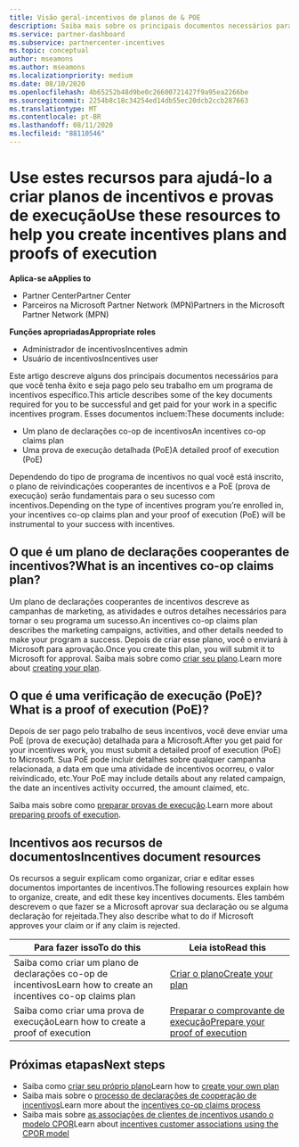 ```yaml
---
title: Visão geral-incentivos de planos de & POE
description: Saiba mais sobre os principais documentos necessários para incentivos, incluindo um plano de declarações cooperantes de incentivos e uma PoE (prova de execução) detalhada.
ms.service: partner-dashboard
ms.subservice: partnercenter-incentives
ms.topic: conceptual
author: mseamons
ms.author: mseamons
ms.localizationpriority: medium
ms.date: 08/10/2020
ms.openlocfilehash: 4b65252b48d9be0c26600721427f9a95ea2266be
ms.sourcegitcommit: 2254b8c18c34254ed14db55ec20dcb2ccb287663
ms.translationtype: MT
ms.contentlocale: pt-BR
ms.lasthandoff: 08/11/2020
ms.locfileid: "88110546"
---
```

# <a name="use-these-resources-to-help-you-create-incentives-plans-and-proofs-of-execution"></a><span data-ttu-id="2345d-103">Use estes recursos para ajudá-lo a criar planos de incentivos e provas de execução</span><span class="sxs-lookup"><span data-stu-id="2345d-103">Use these resources to help you create incentives plans and proofs of execution</span></span>

<span data-ttu-id="2345d-104">**Aplica-se a**</span><span class="sxs-lookup"><span data-stu-id="2345d-104">**Applies to**</span></span>

- <span data-ttu-id="2345d-105">Partner Center</span><span class="sxs-lookup"><span data-stu-id="2345d-105">Partner Center</span></span>
- <span data-ttu-id="2345d-106">Parceiros na Microsoft Partner Network (MPN)</span><span class="sxs-lookup"><span data-stu-id="2345d-106">Partners in the Microsoft Partner Network (MPN)</span></span>

<span data-ttu-id="2345d-107">**Funções apropriadas**</span><span class="sxs-lookup"><span data-stu-id="2345d-107">**Appropriate roles**</span></span>

- <span data-ttu-id="2345d-108">Administrador de incentivos</span><span class="sxs-lookup"><span data-stu-id="2345d-108">Incentives admin</span></span>
- <span data-ttu-id="2345d-109">Usuário de incentivos</span><span class="sxs-lookup"><span data-stu-id="2345d-109">Incentives user</span></span>

<span data-ttu-id="2345d-110">Este artigo descreve alguns dos principais documentos necessários para que você tenha êxito e seja pago pelo seu trabalho em um programa de incentivos específico.</span><span class="sxs-lookup"><span data-stu-id="2345d-110">This article describes some of the key documents required for you to be successful and get paid for your work in a specific incentives program.</span></span> <span data-ttu-id="2345d-111">Esses documentos incluem:</span><span class="sxs-lookup"><span data-stu-id="2345d-111">These documents include:</span></span>

- <span data-ttu-id="2345d-112">Um plano de declarações co-op de incentivos</span><span class="sxs-lookup"><span data-stu-id="2345d-112">An incentives co-op claims plan</span></span>
- <span data-ttu-id="2345d-113">Uma prova de execução detalhada (PoE)</span><span class="sxs-lookup"><span data-stu-id="2345d-113">A detailed proof of execution (PoE)</span></span>

<span data-ttu-id="2345d-114">Dependendo do tipo de programa de incentivos no qual você está inscrito, o plano de reivindicações cooperantes de incentivos e a PoE (prova de execução) serão fundamentais para o seu sucesso com incentivos.</span><span class="sxs-lookup"><span data-stu-id="2345d-114">Depending on the type of incentives program you’re enrolled in, your incentives co-op claims plan and your proof of execution (PoE) will be instrumental to your success with incentives.</span></span>

## <a name="what-is-an-incentives-co-op-claims-plan"></a><span data-ttu-id="2345d-115">O que é um plano de declarações cooperantes de incentivos?</span><span class="sxs-lookup"><span data-stu-id="2345d-115">What is an incentives co-op claims plan?</span></span>

<span data-ttu-id="2345d-116">Um plano de declarações cooperantes de incentivos descreve as campanhas de marketing, as atividades e outros detalhes necessários para tornar o seu programa um sucesso.</span><span class="sxs-lookup"><span data-stu-id="2345d-116">An incentives co-op claims plan describes the marketing campaigns, activities, and other details needed to make your program a success.</span></span> <span data-ttu-id="2345d-117">Depois de criar esse plano, você o enviará à Microsoft para aprovação.</span><span class="sxs-lookup"><span data-stu-id="2345d-117">Once you create this plan, you will submit it to Microsoft for approval.</span></span> <span data-ttu-id="2345d-118">Saiba mais sobre como [criar seu plano](incentives-create-your-plan.md).</span><span class="sxs-lookup"><span data-stu-id="2345d-118">Learn more about [creating your plan](incentives-create-your-plan.md).</span></span>

## <a name="what-is-a-proof-of-execution-poe"></a><span data-ttu-id="2345d-119">O que é uma verificação de execução (PoE)?</span><span class="sxs-lookup"><span data-stu-id="2345d-119">What is a proof of execution (PoE)?</span></span>

<span data-ttu-id="2345d-120">Depois de ser pago pelo trabalho de seus incentivos, você deve enviar uma PoE (prova de execução) detalhada para a Microsoft.</span><span class="sxs-lookup"><span data-stu-id="2345d-120">After you get paid for your incentives work, you must submit a detailed proof of execution (PoE) to Microsoft.</span></span> <span data-ttu-id="2345d-121">Sua PoE pode incluir detalhes sobre qualquer campanha relacionada, a data em que uma atividade de incentivos ocorreu, o valor reivindicado, etc.</span><span class="sxs-lookup"><span data-stu-id="2345d-121">Your PoE may include details about any related campaign, the date an incentives activity occurred, the amount claimed, etc.</span></span> 

<span data-ttu-id="2345d-122">Saiba mais sobre como [preparar provas de execução](incentives-prepare-your-proof-of-execution.md).</span><span class="sxs-lookup"><span data-stu-id="2345d-122">Learn more about [preparing proofs of execution](incentives-prepare-your-proof-of-execution.md).</span></span>

## <a name="incentives-document-resources"></a><span data-ttu-id="2345d-123">Incentivos aos recursos de documentos</span><span class="sxs-lookup"><span data-stu-id="2345d-123">Incentives document resources</span></span>

<span data-ttu-id="2345d-124">Os recursos a seguir explicam como organizar, criar e editar esses documentos importantes de incentivos.</span><span class="sxs-lookup"><span data-stu-id="2345d-124">The following resources explain how to organize, create, and edit these key incentives documents.</span></span> <span data-ttu-id="2345d-125">Eles também descrevem o que fazer se a Microsoft aprovar sua declaração ou se alguma declaração for rejeitada.</span><span class="sxs-lookup"><span data-stu-id="2345d-125">They also describe what to do if Microsoft approves your claim or if any claim is rejected.</span></span>

|  <span data-ttu-id="2345d-126">**Para fazer isso**</span><span class="sxs-lookup"><span data-stu-id="2345d-126">**To do this**</span></span>  |  <span data-ttu-id="2345d-127">**Leia isto**</span><span class="sxs-lookup"><span data-stu-id="2345d-127">**Read this**</span></span>  |
|--------------|-----------|
| <span data-ttu-id="2345d-128">Saiba como criar um plano de declarações co-op de incentivos</span><span class="sxs-lookup"><span data-stu-id="2345d-128">Learn how to create an incentives co-op claims plan</span></span> | [<span data-ttu-id="2345d-129">Criar o plano</span><span class="sxs-lookup"><span data-stu-id="2345d-129">Create your plan</span></span>](incentives-create-your-plan.md)  |
<span data-ttu-id="2345d-130">Saiba como criar uma prova de execução</span><span class="sxs-lookup"><span data-stu-id="2345d-130">Learn how to create a proof of execution</span></span> | [<span data-ttu-id="2345d-131">Preparar o comprovante de execução</span><span class="sxs-lookup"><span data-stu-id="2345d-131">Prepare your proof of execution</span></span>](incentives-prepare-your-proof-of-execution.md)  |

## <a name="next-steps"></a><span data-ttu-id="2345d-132">Próximas etapas</span><span class="sxs-lookup"><span data-stu-id="2345d-132">Next steps</span></span>

- <span data-ttu-id="2345d-133">Saiba como [criar seu próprio plano](incentives-create-your-plan.md)</span><span class="sxs-lookup"><span data-stu-id="2345d-133">Learn how to [create your own plan](incentives-create-your-plan.md)</span></span>
- <span data-ttu-id="2345d-134">Saiba mais sobre o [processo de declarações de cooperação de incentivos](claims-overview.md)</span><span class="sxs-lookup"><span data-stu-id="2345d-134">Learn more about the [incentives co-op claims process](claims-overview.md)</span></span>
- <span data-ttu-id="2345d-135">Saiba mais sobre [as associações de clientes de incentivos usando o modelo CPOR](submit-osa-claim.md)</span><span class="sxs-lookup"><span data-stu-id="2345d-135">Learn about [incentives customer associations using the CPOR model](submit-osa-claim.md)</span></span>
